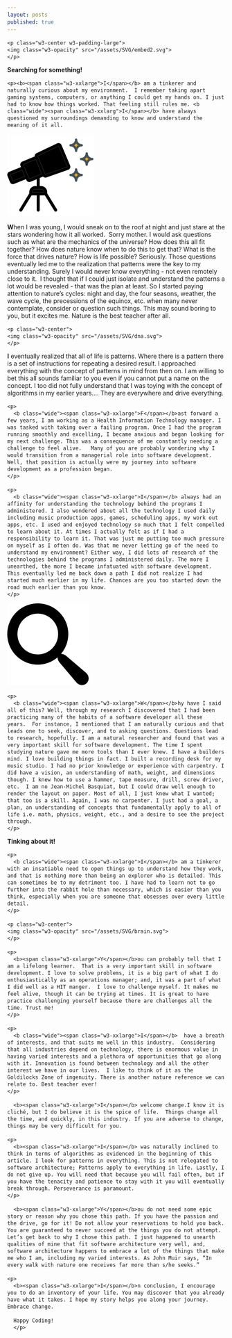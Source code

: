 ```yaml
---
layout: posts
published: true
---
```

<div class="w3-row-padding">

    <p class="w3-center w3-padding-large">
    <img class="w3-opacity" src="/assets/SVG/embed2.svg">
    </p>

  <div class="w3-half">
  <div class="w3-center"><b><span class="w3-center w3-wide w3-opacity-max">Searching for something!</span></b></div>

    <p><b><span class="w3-xxlarge">I</span></b> am a tinkerer and naturally curious about my environment.  I remember taking apart gaming systems, computers, or anything I could get my hands on. I just had to know how things worked. That feeling still rules me. <b class="wide"><span class="w3-xxlarg">I</span></b> have always questioned my surroundings demanding to know and understand the meaning of it all.
  </p>

  <p class="w3-center">
  <img class="w3-opacity" src="/assets/SVG/telescope.svg">
  </p>

  <p>
    <b><span class="w3-xxlarge">W</span></b>hen I was young, I would sneak on to the roof at night and just stare at the stars wondering how it all worked.  Sorry mother. I would ask questions such as what are the mechanics of the universe? How does this all fit together? How does nature know when to do this to get that? What is the force that drives nature? How is life possible? Seriously. Those questions eventually led me to the realization that patterns were the key to my understanding. Surely I would never know everything - not even remotely close to it.  I thought that if I could just isolate and understand the patterns a lot would be revealed - that was the plan at least. So I started paying attention to nature’s cycles: night and day, the four seasons, weather, the wave cycle, the precessions of the equinox, etc. when many never contemplate, consider or question such things. This may sound boring to you, but it excites me. Nature is the best teacher after all. 
  </p>


    <p class="w3-center">
    <img class="w3-opacity" src="/assets/SVG/dna.svg">
    </p>

  <p>
    <b class="wide"><span class="w3-xxlarge">I</span></b> eventually realized that all of life is patterns.
    Where there is a pattern there is a set of instructions for repeating a desired result. I approached everything with the concept of patterns in mind from then on. I am willing to bet this all sounds familiar to you even if you cannot put a name on the concept. I too did not fully understand that I was toying with the concept of algorithms in my earlier years.… They are everywhere and drive everything.
  </p>

    <p>
      <b class="wide"><span class="w3-xxlarge">F</span></b>ast forward a few years, I am working as a Health Information Technology manager. I was tasked with taking over a failing program. Once I had the program running smoothly and excelling, I became anxious and began looking for my next challenge. This was a consequence of me constantly needing a challenge to feel alive.   Many of you are probably wondering why I would transition from a managerial role into software development. Well, that position is actually were my journey into software development as a profession began.
    </p>

    <p>
      <b class="wide"><span class="w3-xxlarge">I</span></b> always had an affinity for understanding the technology behind the programs I administered. I also wondered about all the technology I used daily including music production apps, games, scheduling apps, my work out apps, etc. I used and enjoyed technology so much that I felt compelled to learn about it. At times I actually felt as if I had a responsibility to learn it. That was just me putting too much pressure on myself as I often do. Was that me never letting go of the need to understand my environment? Either way, I did lots of research of the technologies behind the programs I administered daily. The more I unearthed, the more I became infatuated with software development. This eventually led me back down a path I did not realize I had started much earlier in my life. Chances are you too started down the road much earlier than you know. 
    </p>
  <p class="w3-center">
  <img class="w3-opacity" src="/assets/SVG/search.svg">
  </p>

    <p>
      <b class="wide"><span class="w3-xxlarge">W</span></b>hy have I said all of this? Well, through my research I discovered that I had been practicing many of the habits of a software developer all these years.  For instance, I mentioned that I am naturally curious and that leads one to seek, discover, and to asking questions. Questions lead to research, hopefully. I am a natural researcher and found that was a very important skill for software development. The time I spent studying nature gave me more tools than I ever knew. I have a builders mind. I love building things in fact. I built a recording desk for my music studio. I had no prior knowledge or experience with carpentry. I did have a vision, an understanding of math, weight, and dimensions though. I knew how to use a hammer, tape measure, drill, screw driver, etc.  I am no Jean-Michel Basquiat, but I could draw well enough to render the layout on paper. Most of all, I just knew what I wanted; that too is a skill. Again, I was no carpenter. I just had a goal, a plan, an understanding of concepts that fundamentally apply to all of life i.e. math, physics, weight, etc., and a desire to see the project through.
    </p>
  </div>


  <div class="w3-half">
  <div class="w3-center"><b><span class="w3-center w3-wide w3-opacity-max">Tinking about it!</span></b></div>

    <p>
      <b class="wide"><span class="w3-xxlarge">I</span></b> am a tinkerer with an insatiable need to open things up to understand how they work, and that is nothing more than being an explorer who is detailed. This can sometimes be to my detriment too. I have had to learn not to go further into the rabbit hole than necessary, which is easier than you think, especially when you are someone that obsesses over every little detail.  
    </p>

    <p class="w3-center">
    <img class="w3-opacity" src="/assets/SVG/brain.svg">
    </p>

    <p>
      <b><span class="w3-xxlarge">Y</span></b>ou can probably tell that I am a lifelong learner.  That is a very important skill in software development. I love to solve problems, it is a big part of what I do enthusiastically as an operations manager; and, it was a part of what I did well as a HIT manger.  I love to challenge myself. It makes me feel alive, though it can be trying at times. It is great to have practice challenging yourself because there are challenges all the time. Trust me!
    </p>

    <p>
      <b class="wide"><span class="w3-xxlarge">I</span></b>  have a breath of interests, and that suits me well in this industry.  Considering that all industries depend on technology, there is enormous value in having varied interests and a plethora of opportunities that go along with it. Innovation is found between technology and all the other interest we have in our lives.  I like to think of it as the Goldilocks Zone of ingenuity. There is another nature reference we can relate to. Best teacher ever!
    </p>

      <b><span class="w3-xxlarge">I</span></b> welcome change.I know it is cliché, but I do believe it is the spice of life.  Things change all the time, and quickly, in this industry. If you are adverse to change, things may be very difficult for you.

    <p>
      <b><span class="w3-xxlarge">I</span></b> was naturally inclined to think in terms of algorithms as evidenced in the beginning of this article. I look for patterns in everything. This is not relegated to software architecture; Patterns apply to everything in life. Lastly, I do not give up. You will need that because you will fail often, but if you have the tenacity and patience to stay with it you will eventually break through. Perseverance is paramount.  
    </p>

      <b><span class="w3-xxlarge">Y</span></b>ou do not need some epic story or reason why you chose this path. If you have the passion and the drive, go for it! Do not allow your reservations to hold you back. You are guaranteed to never succeed at the things you do not attempt. Let’s get back to why I chose this path. I just happened to unearth qualities of mine that fit software architecture very well, and, software architecture happens to embrace a lot of the things that make me who I am, including my varied interests. As John Muir says, “In every walk with nature one receives far more than s/he seeks.”

    <p>
      <b><span class="w3-xxlarge">I</span></b>n conclusion, I encourage you to do an inventory of your life. You may discover that you already have what it takes. I hope my story helps you along your journey. Embrace change. 

      Happy Coding!
      </p>
  </div>
</div>
